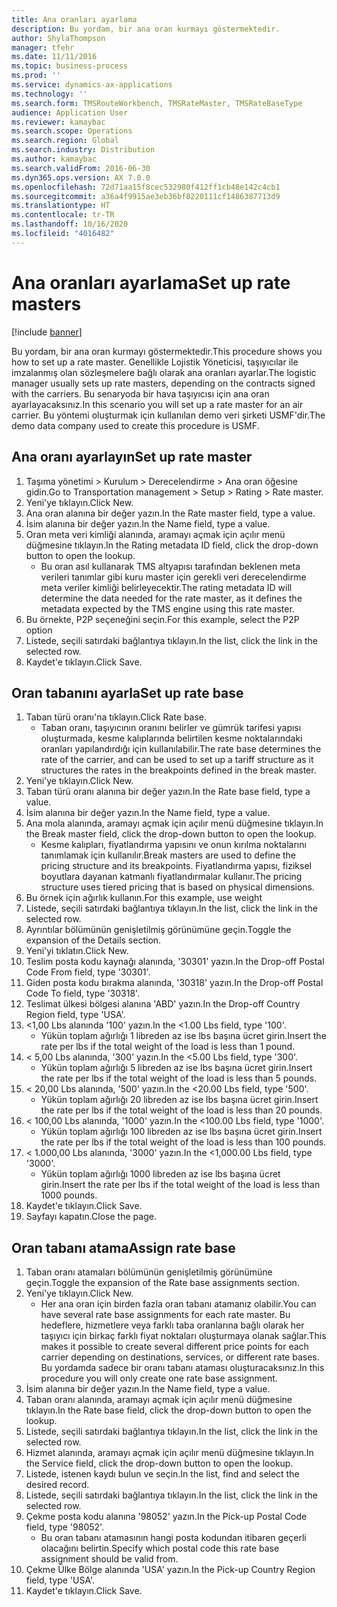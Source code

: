 ```yaml
---
title: Ana oranları ayarlama
description: Bu yordam, bir ana oran kurmayı göstermektedir.
author: ShylaThompson
manager: tfehr
ms.date: 11/11/2016
ms.topic: business-process
ms.prod: ''
ms.service: dynamics-ax-applications
ms.technology: ''
ms.search.form: TMSRouteWorkbench, TMSRateMaster, TMSRateBaseType
audience: Application User
ms.reviewer: kamaybac
ms.search.scope: Operations
ms.search.region: Global
ms.search.industry: Distribution
ms.author: kamaybac
ms.search.validFrom: 2016-06-30
ms.dyn365.ops.version: AX 7.0.0
ms.openlocfilehash: 72d71aa15f8cec532980f412ff1cb48e142c4cb1
ms.sourcegitcommit: a36a4f9915ae3eb36bf8220111cf1486387713d9
ms.translationtype: HT
ms.contentlocale: tr-TR
ms.lasthandoff: 10/16/2020
ms.locfileid: "4016482"
---
```

# <a name="set-up-rate-masters"></a><span data-ttu-id="98bd7-103">Ana oranları ayarlama</span><span class="sxs-lookup"><span data-stu-id="98bd7-103">Set up rate masters</span></span>

[!include [banner](../../includes/banner.md)]

<span data-ttu-id="98bd7-104">Bu yordam, bir ana oran kurmayı göstermektedir.</span><span class="sxs-lookup"><span data-stu-id="98bd7-104">This procedure shows you how to set up a rate master.</span></span> <span data-ttu-id="98bd7-105">Genellikle Lojistik Yöneticisi, taşıyıcılar ile imzalanmış olan sözleşmelere bağlı olarak ana oranları ayarlar.</span><span class="sxs-lookup"><span data-stu-id="98bd7-105">The logistic manager usually sets up rate masters, depending on the contracts signed with the carriers.</span></span> <span data-ttu-id="98bd7-106">Bu senaryoda bir hava taşıyıcısı için ana oran ayarlayacaksınız.</span><span class="sxs-lookup"><span data-stu-id="98bd7-106">In this scenario you will set up a rate master for an air carrier.</span></span> <span data-ttu-id="98bd7-107">Bu yöntemi oluşturmak için kullanılan demo veri şirketi USMF'dir.</span><span class="sxs-lookup"><span data-stu-id="98bd7-107">The demo data company used to create this procedure is USMF.</span></span>


## <a name="set-up-rate-master"></a><span data-ttu-id="98bd7-108">Ana oranı ayarlayın</span><span class="sxs-lookup"><span data-stu-id="98bd7-108">Set up rate master</span></span>
1. <span data-ttu-id="98bd7-109">Taşıma yönetimi > Kurulum > Derecelendirme > Ana oran öğesine gidin.</span><span class="sxs-lookup"><span data-stu-id="98bd7-109">Go to Transportation management > Setup > Rating > Rate master.</span></span>
2. <span data-ttu-id="98bd7-110">Yeni'ye tıklayın.</span><span class="sxs-lookup"><span data-stu-id="98bd7-110">Click New.</span></span>
3. <span data-ttu-id="98bd7-111">Ana oran alanına bir değer yazın.</span><span class="sxs-lookup"><span data-stu-id="98bd7-111">In the Rate master field, type a value.</span></span>
4. <span data-ttu-id="98bd7-112">İsim alanına bir değer yazın.</span><span class="sxs-lookup"><span data-stu-id="98bd7-112">In the Name field, type a value.</span></span>
5. <span data-ttu-id="98bd7-113">Oran meta veri kimliği alanında, aramayı açmak için açılır menü düğmesine tıklayın.</span><span class="sxs-lookup"><span data-stu-id="98bd7-113">In the Rating metadata ID field, click the drop-down button to open the lookup.</span></span>
    * <span data-ttu-id="98bd7-114">Bu oran asıl kullanarak TMS altyapısı tarafından beklenen meta verileri tanımlar gibi kuru master için gerekli veri derecelendirme meta veriler kimliği belirleyecektir.</span><span class="sxs-lookup"><span data-stu-id="98bd7-114">The rating metadata ID will determine the data needed for the rate master, as it defines the metadata expected by the TMS engine using this rate master.</span></span>  
6. <span data-ttu-id="98bd7-115">Bu örnekte, P2P seçeneğini seçin.</span><span class="sxs-lookup"><span data-stu-id="98bd7-115">For this example, select the P2P option</span></span>
7. <span data-ttu-id="98bd7-116">Listede, seçili satırdaki bağlantıya tıklayın.</span><span class="sxs-lookup"><span data-stu-id="98bd7-116">In the list, click the link in the selected row.</span></span>
8. <span data-ttu-id="98bd7-117">Kaydet'e tıklayın.</span><span class="sxs-lookup"><span data-stu-id="98bd7-117">Click Save.</span></span>

## <a name="set-up-rate-base"></a><span data-ttu-id="98bd7-118">Oran tabanını ayarla</span><span class="sxs-lookup"><span data-stu-id="98bd7-118">Set up rate base</span></span>
1. <span data-ttu-id="98bd7-119">Taban türü oranı'na tıklayın.</span><span class="sxs-lookup"><span data-stu-id="98bd7-119">Click Rate base.</span></span>
    * <span data-ttu-id="98bd7-120">Taban oranı, taşıyıcının oranını belirler ve gümrük tarifesi yapısı oluşturmada, kesme kalıplarında belirtilen kesme noktalarındaki oranları yapılandırdığı için kullanılabilir.</span><span class="sxs-lookup"><span data-stu-id="98bd7-120">The rate base determines the rate of the carrier, and can be used to set up a tariff structure as it structures the rates in the breakpoints defined in the break master.</span></span>  
2. <span data-ttu-id="98bd7-121">Yeni'ye tıklayın.</span><span class="sxs-lookup"><span data-stu-id="98bd7-121">Click New.</span></span>
3. <span data-ttu-id="98bd7-122">Taban türü oranı alanına bir değer yazın.</span><span class="sxs-lookup"><span data-stu-id="98bd7-122">In the Rate base field, type a value.</span></span>
4. <span data-ttu-id="98bd7-123">İsim alanına bir değer yazın.</span><span class="sxs-lookup"><span data-stu-id="98bd7-123">In the Name field, type a value.</span></span>
5. <span data-ttu-id="98bd7-124">Ana mola alanında, aramayı açmak için açılır menü düğmesine tıklayın.</span><span class="sxs-lookup"><span data-stu-id="98bd7-124">In the Break master field, click the drop-down button to open the lookup.</span></span>
    * <span data-ttu-id="98bd7-125">Kesme kalıpları, fiyatlandırma yapısını ve onun kırılma noktalarını tanımlamak için kullanılır.</span><span class="sxs-lookup"><span data-stu-id="98bd7-125">Break masters are used to define the pricing structure and its breakpoints.</span></span> <span data-ttu-id="98bd7-126">Fiyatlandırma yapısı, fiziksel boyutlara dayanan katmanlı fiyatlandırmalar kullanır.</span><span class="sxs-lookup"><span data-stu-id="98bd7-126">The pricing structure uses tiered pricing that is based on physical dimensions.</span></span>  
6. <span data-ttu-id="98bd7-127">Bu örnek için ağırlık kullanın.</span><span class="sxs-lookup"><span data-stu-id="98bd7-127">For this example, use weight</span></span>
7. <span data-ttu-id="98bd7-128">Listede, seçili satırdaki bağlantıya tıklayın.</span><span class="sxs-lookup"><span data-stu-id="98bd7-128">In the list, click the link in the selected row.</span></span>
8. <span data-ttu-id="98bd7-129">Ayrıntılar bölümünün genişletilmiş görünümüne geçin.</span><span class="sxs-lookup"><span data-stu-id="98bd7-129">Toggle the expansion of the Details section.</span></span>
9. <span data-ttu-id="98bd7-130">Yeni'yi tıklatın.</span><span class="sxs-lookup"><span data-stu-id="98bd7-130">Click New.</span></span>
10. <span data-ttu-id="98bd7-131">Teslim posta kodu kaynağı alanında, '30301' yazın.</span><span class="sxs-lookup"><span data-stu-id="98bd7-131">In the Drop-off Postal Code From field, type '30301'.</span></span>
11. <span data-ttu-id="98bd7-132">Giden posta kodu bırakma alanında, '30318' yazın.</span><span class="sxs-lookup"><span data-stu-id="98bd7-132">In the Drop-off Postal Code To field, type '30318'.</span></span>
12. <span data-ttu-id="98bd7-133">Teslimat ülkesi bölgesi alanına 'ABD' yazın.</span><span class="sxs-lookup"><span data-stu-id="98bd7-133">In the Drop-off Country Region field, type 'USA'.</span></span>
13. <span data-ttu-id="98bd7-134"><1,00 Lbs alanında '100' yazın.</span><span class="sxs-lookup"><span data-stu-id="98bd7-134">In the <1.00 Lbs field, type '100'.</span></span>
    * <span data-ttu-id="98bd7-135">Yükün toplam ağırlığı 1 libreden az ise lbs başına ücret girin.</span><span class="sxs-lookup"><span data-stu-id="98bd7-135">Insert the rate per lbs if the total weight of the load is less than 1 pound.</span></span>  
14. <span data-ttu-id="98bd7-136">< 5,00 Lbs alanında, '300' yazın.</span><span class="sxs-lookup"><span data-stu-id="98bd7-136">In the <5.00 Lbs field, type '300'.</span></span>
    * <span data-ttu-id="98bd7-137">Yükün toplam ağırlığı 5 libreden az ise lbs başına ücret girin.</span><span class="sxs-lookup"><span data-stu-id="98bd7-137">Insert the rate per lbs if the total weight of the load is less than 5 pounds.</span></span>  
15. <span data-ttu-id="98bd7-138">< 20,00 Lbs alanında, '500' yazın.</span><span class="sxs-lookup"><span data-stu-id="98bd7-138">In the <20.00 Lbs field, type '500'.</span></span>
    * <span data-ttu-id="98bd7-139">Yükün toplam ağırlığı 20 libreden az ise lbs başına ücret girin.</span><span class="sxs-lookup"><span data-stu-id="98bd7-139">Insert the rate per lbs if the total weight of the load is less than 20 pounds.</span></span>  
16. <span data-ttu-id="98bd7-140">< 100,00 Lbs alanında, '1000' yazın.</span><span class="sxs-lookup"><span data-stu-id="98bd7-140">In the <100.00 Lbs field, type '1000'.</span></span>
    * <span data-ttu-id="98bd7-141">Yükün toplam ağırlığı 100 libreden az ise lbs başına ücret girin.</span><span class="sxs-lookup"><span data-stu-id="98bd7-141">Insert the rate per lbs if the total weight of the load is less than 100 pounds.</span></span>  
17. <span data-ttu-id="98bd7-142">< 1.000,00 Lbs alanında, '3000' yazın.</span><span class="sxs-lookup"><span data-stu-id="98bd7-142">In the <1,000.00 Lbs field, type '3000'.</span></span>
    * <span data-ttu-id="98bd7-143">Yükün toplam ağırlığı 1000 libreden az ise lbs başına ücret girin.</span><span class="sxs-lookup"><span data-stu-id="98bd7-143">Insert the rate per lbs if the total weight of the load is less than 1000 pounds.</span></span>  
18. <span data-ttu-id="98bd7-144">Kaydet'e tıklayın.</span><span class="sxs-lookup"><span data-stu-id="98bd7-144">Click Save.</span></span>
19. <span data-ttu-id="98bd7-145">Sayfayı kapatın.</span><span class="sxs-lookup"><span data-stu-id="98bd7-145">Close the page.</span></span>

## <a name="assign-rate-base"></a><span data-ttu-id="98bd7-146">Oran tabanı atama</span><span class="sxs-lookup"><span data-stu-id="98bd7-146">Assign rate base</span></span>
1. <span data-ttu-id="98bd7-147">Taban oranı atamaları bölümünün genişletilmiş görünümüne geçin.</span><span class="sxs-lookup"><span data-stu-id="98bd7-147">Toggle the expansion of the Rate base assignments section.</span></span>
2. <span data-ttu-id="98bd7-148">Yeni'ye tıklayın.</span><span class="sxs-lookup"><span data-stu-id="98bd7-148">Click New.</span></span>
    * <span data-ttu-id="98bd7-149">Her ana oran için birden fazla oran tabanı atamanız olabilir.</span><span class="sxs-lookup"><span data-stu-id="98bd7-149">You can have several rate base assignments for each rate master.</span></span> <span data-ttu-id="98bd7-150">Bu hedeflere, hizmetlere veya farklı taba oranlarına bağlı olarak her taşıyıcı için birkaç farklı fiyat noktaları oluşturmaya olanak sağlar.</span><span class="sxs-lookup"><span data-stu-id="98bd7-150">This makes it possible to create several different price points for each carrier depending on destinations, services, or different rate bases.</span></span> <span data-ttu-id="98bd7-151">Bu yordamda sadece bir oranı tabanı ataması oluşturacaksınız.</span><span class="sxs-lookup"><span data-stu-id="98bd7-151">In this procedure you will only create one rate base assignment.</span></span>  
3. <span data-ttu-id="98bd7-152">İsim alanına bir değer yazın.</span><span class="sxs-lookup"><span data-stu-id="98bd7-152">In the Name field, type a value.</span></span>
4. <span data-ttu-id="98bd7-153">Taban oranı alanında, aramayı açmak için açılır menü düğmesine tıklayın.</span><span class="sxs-lookup"><span data-stu-id="98bd7-153">In the Rate base field, click the drop-down button to open the lookup.</span></span>
5. <span data-ttu-id="98bd7-154">Listede, seçili satırdaki bağlantıya tıklayın.</span><span class="sxs-lookup"><span data-stu-id="98bd7-154">In the list, click the link in the selected row.</span></span>
6. <span data-ttu-id="98bd7-155">Hizmet alanında, aramayı açmak için açılır menü düğmesine tıklayın.</span><span class="sxs-lookup"><span data-stu-id="98bd7-155">In the Service field, click the drop-down button to open the lookup.</span></span>
7. <span data-ttu-id="98bd7-156">Listede, istenen kaydı bulun ve seçin.</span><span class="sxs-lookup"><span data-stu-id="98bd7-156">In the list, find and select the desired record.</span></span>
8. <span data-ttu-id="98bd7-157">Listede, seçili satırdaki bağlantıya tıklayın.</span><span class="sxs-lookup"><span data-stu-id="98bd7-157">In the list, click the link in the selected row.</span></span>
9. <span data-ttu-id="98bd7-158">Çekme posta kodu alanına '98052' yazın.</span><span class="sxs-lookup"><span data-stu-id="98bd7-158">In the Pick-up Postal Code field, type '98052'.</span></span>
    * <span data-ttu-id="98bd7-159">Bu oran tabanı atamasının hangi posta kodundan itibaren geçerli olacağını belirtin.</span><span class="sxs-lookup"><span data-stu-id="98bd7-159">Specify which postal code this rate base assignment should be valid from.</span></span>    
10. <span data-ttu-id="98bd7-160">Çekme Ülke Bölge alanında 'USA' yazın.</span><span class="sxs-lookup"><span data-stu-id="98bd7-160">In the Pick-up Country Region field, type 'USA'.</span></span>
11. <span data-ttu-id="98bd7-161">Kaydet'e tıklayın.</span><span class="sxs-lookup"><span data-stu-id="98bd7-161">Click Save.</span></span>

